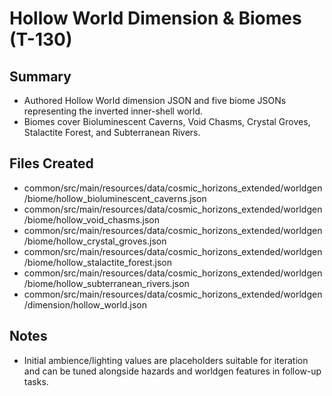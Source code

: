 # Hollow World Dimension & Biomes (T-130)

## Summary

- Authored Hollow World dimension JSON and five biome JSONs representing the inverted inner-shell world.
- Biomes cover Bioluminescent Caverns, Void Chasms, Crystal Groves, Stalactite Forest, and Subterranean Rivers.

## Files Created

- common/src/main/resources/data/cosmic_horizons_extended/worldgen/biome/hollow_bioluminescent_caverns.json
- common/src/main/resources/data/cosmic_horizons_extended/worldgen/biome/hollow_void_chasms.json
- common/src/main/resources/data/cosmic_horizons_extended/worldgen/biome/hollow_crystal_groves.json
- common/src/main/resources/data/cosmic_horizons_extended/worldgen/biome/hollow_stalactite_forest.json
- common/src/main/resources/data/cosmic_horizons_extended/worldgen/biome/hollow_subterranean_rivers.json
- common/src/main/resources/data/cosmic_horizons_extended/worldgen/dimension/hollow_world.json

## Notes

- Initial ambience/lighting values are placeholders suitable for iteration and can be tuned alongside hazards and worldgen features in follow-up tasks.
